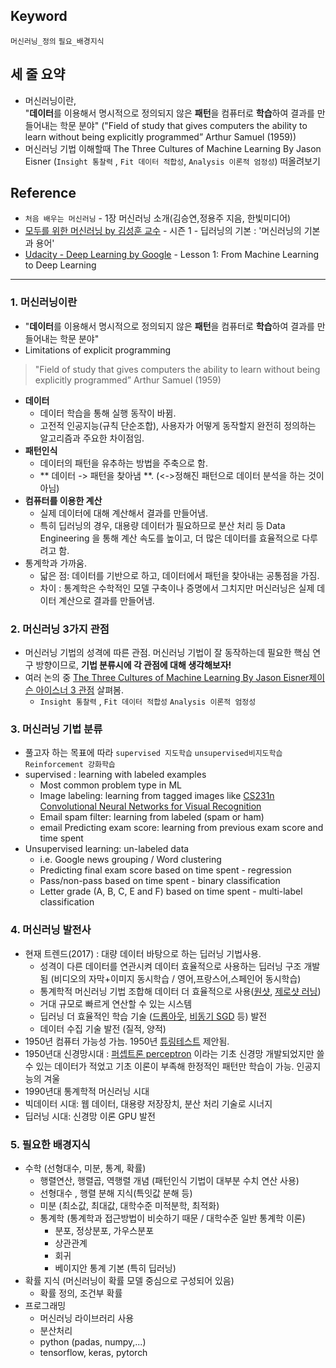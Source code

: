 ## Keyword
`머신러닝_정의` `필요_배경지식`

## 세 줄 요약
- 머신러닝이란,  
"**데이터**를 이용해서 명시적으로 정의되지 않은 **패턴**을 컴퓨터로 **학습**하여 결과를 만들어내는 학문 분야" 
("Field of study that gives computers the ability to learn without being explicitly programmed” Arthur Samuel (1959))
- 머신러닝 기법 이해할때 The Three Cultures of Machine Learning By Jason Eisner (`Insight 통찰력` , `Fit 데이터 적합성`, `Analysis 이론적 엄정성`) 떠올려보기

## Reference 
- `처음 배우는 머신러닝` - 1장 머신러닝 소개(김승연,정용주 지음, 한빛미디어)
- [모두를 위한 머신러닝 by 김성훈 교수](http://hunkim.github.io/ml/) - 시즌 1 - 딥러닝의 기본 : '머신러닝의 기본과 용어'
- [Udacity - Deep Learning by  Google](https://classroom.udacity.com/courses/ud730)  - Lesson 1: From Machine Learning to Deep Learning

------------
### 1. 머신러닝이란  
- "**데이터**를 이용해서 명시적으로 정의되지 않은 **패턴**을 컴퓨터로 **학습**하여 결과를 만들어내는 학문 분야"
- Limitations of explicit programming
> "Field of study that gives computers the ability to learn without being explicitly programmed” Arthur Samuel (1959)
- **데이터** 
  - 데이터 학습을 통해 실행 동작이 바뀜. 
  - 고전적 인공지능(규칙 단순조합), 사용자가 어떻게 동작할지 완전히 정의하는 알고리즘과 주요한 차이점임. 
- **패턴인식**
  - 데이터의 패턴을 유추하는 방법을 주축으로 함.
  - ** 데이터 -> 패턴을 찾아냄 **. (<->정해진 패턴으로 데이터 분석을 하는 것이 아님)
- **컴퓨터를 이용한 계산**
  - 실제 데이터에 대해 계산해서 결과를 만들어냄.
  - 특히 딥러닝의 경우, 대용량 데이터가 필요하므로 분산 처리  등  Data Engineering 을 통해 계산 속도를 높이고, 더 많은 데이터를 효율적으로 다루려고 함.
- 통계학과 가까움.
  -  닯은 점: 데이터를 기반으로 하고, 데이터에서 패턴을 찾아내는 공통점을 가짐.
  - 차이 : 통계학은 수학적인 모델 구축이나 증명에서 그치지만 머신러닝은 실제 데이터 계산으로 결과를 만들어냄.

### 2. 머신러닝 3가지 관점
- 머신러닝 기법의 성격에 따른 관점.  머신러닝 기법이 잘 동작하는데 필요한 핵심 연구 방향이므로, **기법 분류시에 각 관점에 대해 생각해보자!** 
- 여러 논의 중  [The Three Cultures of Machine Learning By Jason Eisner제이슨 아이스너 3 관점](https://www.cs.jhu.edu/~jason/tutorials/ml-simplex) 살펴봄.
  - `Insight 통찰력` , `Fit 데이터 적합성` `Analysis 이론적 엄정성`

### 3. 머신러닝 기법 분류
- 풀고자 하는 목표에 따라 `supervised 지도학습` `unsupervised비지도학습` `Reinforcement 강화학습`
- supervised  : learning with labeled examples
  - Most common problem type in ML
  - Image labeling: learning from tagged images like [CS231n Convolutional Neural Networks for Visual Recognition](http://cs231n.github.io/classification/)
  - Email spam filter: learning from labeled (spam or ham)
  - email Predicting exam score: learning from previous exam score and time spent
- Unsupervised learning: un-labeled data 
  - i.e.  Google news grouping / Word clustering
  - Predicting final exam score based on time spent - regression
  - Pass/non-pass based on time spent - binary classification
  - Letter grade (A, B, C, E and F) based on time spent - multi-label classification

### 4. 머신러닝 발전사
- 현재 트렌드(2017) : 대량 데이터 바탕으로 하는 딥러닝 기법사용. 
  - 성격이 다른 데이터를 연관시켜 데이터 효율적으로 사용하는 딥러닝 구조 개발됨 (비디오의 자막+이미지 동시학습 / 영어,프랑스어,스페인어 동시학습)
  - 통계학적 머신러닝 기법 조합해 데이터 더 효율적으로 사용([원샷](), [제로샷 러닝]())
  - 거대 규모로 빠르게 연산할 수 있는 시스템
  - 딥러닝 더 효율적인 학습 기술 ([드롭아웃](), [비동기 SGD]() 등) 발전
  - 데이터 수집 기술 발전 (질적, 양적)
- 1950년 컴퓨터 가능성 가늠. 1950년 [튜링테스트]() 제안됨.
- 1950년대 신경망시대 : [퍼셉트론 perceptron]()  이라는 기초 신경망 개발되었지만 쓸 수 있는 데이터가 적었고 기초 이론이 부족해 한정적인 패턴만 학습이 가능. 인공지능의 겨울
- 1990년대 통계학적 머신러닝 시대
- 빅데이터 시대: 웹 데이터, 대용량 저장장치, 분산 처리 기술로 시너지 
- 딥러닝 시대:  신경망 이론 GPU 발전 

### 5. 필요한 배경지식
- 수학 (선형대수, 미분, 통계, 확률)
  - 행렬연산, 행렬곱, 역행렬 개념 (패턴인식 기법이 대부분 수치 연산 사용)
  - 선형대수 , 행렬 분해 지식(특잇값 분해 등)
  - 미분 (최소값, 최대값, 대학수준 미적분학, 최적화)
  - 통계학 (통계학과 접근방법이 비슷하기 때문 / 대학수준 일반 통계학 이론)
    - 분포, 정상분포, 가우스분포
    - 상관관계
    - 회귀
    - 베이지안 통계 기본 (특히 딥러닝)
- 확률 지식 (머신러닝이 확률 모델 중심으로 구성되어 있음)
  - 확률 정의, 조건부 확률
- 프로그래밍 
  - 머신러닝 라이브러리 사용
  - 분산처리
  - python (padas, numpy,...)
  - tensorflow, keras, pytorch
